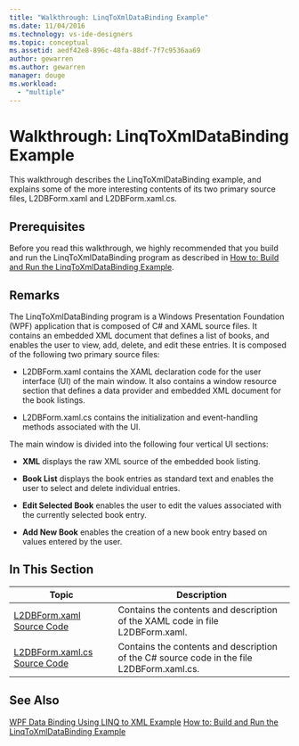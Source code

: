 ```yaml
---
title: "Walkthrough: LinqToXmlDataBinding Example"
ms.date: 11/04/2016
ms.technology: vs-ide-designers
ms.topic: conceptual
ms.assetid: aedf42e8-896c-48fa-88df-7f7c9536aa69
author: gewarren
ms.author: gewarren
manager: douge
ms.workload:
  - "multiple"
---
```

# Walkthrough: LinqToXmlDataBinding Example
This walkthrough describes the LinqToXmlDataBinding example, and explains some of the more interesting contents of its two primary source files, L2DBForm.xaml and L2DBForm.xaml.cs.

## Prerequisites
 Before you read this walkthrough, we highly recommended that you build and run the LinqToXmlDataBinding program as described in [How to: Build and Run the LinqToXmlDataBinding Example](../designers/how-to-build-and-run-the-linqtoxmldatabinding-example.md).

## Remarks
 The LinqToXmlDataBinding program is a Windows Presentation Foundation (WPF) application that is composed of C# and XAML source files. It contains an embedded XML document that defines a list of books, and enables the user to view, add, delete, and edit these entries. It is composed of the following two primary source files:

-   L2DBForm.xaml contains the XAML declaration code for the user interface (UI) of the main window. It also contains a window resource section that defines a data provider and embedded XML document for the book listings.

-   L2DBForm.xaml.cs contains the initialization and event-handling methods associated with the UI.

 The main window is divided into the following four vertical UI sections:

-   **XML** displays the raw XML source of the embedded book listing.

-   **Book List** displays the book entries as standard text and enables the user to select and delete individual entries.

-   **Edit Selected Book** enables the user to edit the values associated with the currently selected book entry.

-   **Add New Book** enables the creation of a new book entry based on values entered by the user.

## In This Section

|Topic|Description|
|-----------|-----------------|
|[L2DBForm.xaml Source Code](../designers/l2dbform-xaml-source-code.md)|Contains the contents and description of the XAML code in file L2DBForm.xaml.|
|[L2DBForm.xaml.cs Source Code](../designers/l2dbform-xaml-cs-source-code.md)|Contains the contents and description of the C# source code in the file L2DBForm.xaml.cs.|

## See Also
 [WPF Data Binding Using LINQ to XML Example](../designers/wpf-data-binding-using-linq-to-xml-example.md)
 [How to: Build and Run the LinqToXmlDataBinding Example](../designers/how-to-build-and-run-the-linqtoxmldatabinding-example.md)